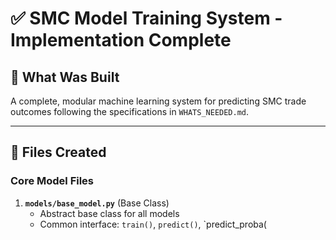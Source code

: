 # ✅ SMC Model Training System - Implementation Complete

## 🎯 What Was Built

A complete, modular machine learning system for predicting SMC trade outcomes following the specifications in `WHATS_NEEDED.md`.

---

## 📁 Files Created

### Core Model Files

1. **`models/base_model.py`** (Base Class)
   - Abstract base class for all models
   - Common interface: `train()`, `predict()`, `predict_proba(